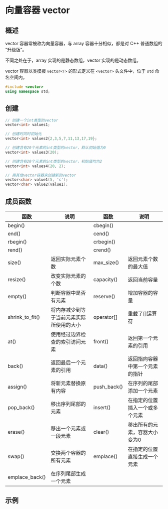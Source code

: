 # 向量容器 vector

## 概述

vector 容器常被称为向量容器，与 array 容器十分相似，都是对 C++ 普通数组的 “升级版”。

不同之处在于，array 实现的是静态数组，vector 实现的是动态数组。



vector 容器以类模板 `vector<T>` 的形式定义在 `<vector>` 头文件中，位于 `std` 命名空间内。

```c++
#include <vector>
using namespace std;
```



## 创建

```c++
// 创建一个int类型的vector
vector<int> values1;

// 创建时同时初始化
vector<int> values2{2,3,5,7,11,13,17,19};

// 创建含有20个元素的int类型的vector，默认初始值为0
vector<int> values3(20);

// 创建含有20个元素的int类型的vector，初始值均为2
vector<int> values4(20, 2);

// 用其他vector容器来创建新的vector
vector<char> value1(5, 'c');
vector<char> value2(value1);
```



## 成员函数

| 函数            | 说明                                     | 函数        | 说明                           |
| --------------- | ---------------------------------------- | ----------- | ------------------------------ |
| begin()         |                                          | cbegin()    |                                |
| end()           |                                          | cend()      |                                |
| rbegin()        |                                          | crbegin()   |                                |
| rend()          |                                          | crend()     |                                |
| size()          | 返回实际元素个数                         | max_size()  | 返回元素个数的最大值           |
| resize()        | 改变实际元素的个数                       | capacity()  | 返回当前容量                   |
| empty()         | 判断容器中是否有元素                     | reserve()   | 增加容器的容量                 |
| shrink_to_fit() | 将内存减少到等于当前元素实际所使用的大小 | operator[]  | 重载了[]运算符                 |
| at()            | 使用经过边界检查的索引访问元素           | front()     | 返回第一个元素的引用           |
| back()          | 返回最后一个元素的引用                   | data()      | 返回指向容器中第一个元素的指针 |
| assign()        | 将新元素替换原有内容                     | push_back() | 在序列的尾部添加一个元素       |
| pop_back()      | 移出序列尾部的元素                       | insert()    | 在指定的位置插入一个或多个元素 |
| erase()         | 移出一个元素或一段元素                   | clear()     | 移出所有的元素，容器大小变为0  |
| swap()          | 交换两个容器的所有元素                   | emplace()   | 在指定的位置直接生成一个元素   |
| emplace_back()  | 在序列尾部生成一个元素                   |             |                                |





## 示例

```c++

```

